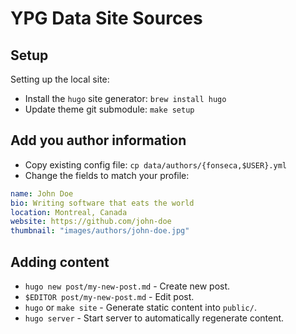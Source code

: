 # YPG Data Site Sources

## Setup

Setting up the local site:

 - Install the `hugo` site generator: `brew install hugo`
 - Update theme git submodule: `make setup`

## Add you author information

 - Copy existing config file: `cp data/authors/{fonseca,$USER}.yml`
 - Change the fields to match your profile:

```yaml
name: John Doe
bio: Writing software that eats the world
location: Montreal, Canada
website: https://github.com/john-doe
thumbnail: "images/authors/john-doe.jpg"
```

## Adding content

 - `hugo new post/my-new-post.md` - Create new post.
 - `$EDITOR post/my-new-post.md` - Edit post.
 - `hugo` or `make site` - Generate static content into `public/`.
 - `hugo server` - Start server to automatically regenerate content.
